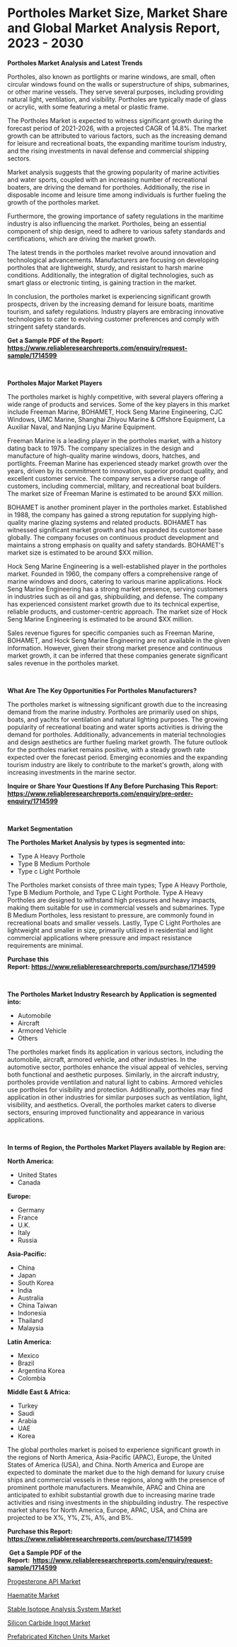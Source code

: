 <p><h1>Portholes Market Size, Market Share and Global Market Analysis Report, 2023 - 2030</h1></p><p><strong>Portholes Market Analysis and Latest Trends</strong></p>
<p><p>Portholes, also known as portlights or marine windows, are small, often circular windows found on the walls or superstructure of ships, submarines, or other marine vessels. They serve several purposes, including providing natural light, ventilation, and visibility. Portholes are typically made of glass or acrylic, with some featuring a metal or plastic frame.</p><p>The Portholes Market is expected to witness significant growth during the forecast period of 2021-2026, with a projected CAGR of 14.8%. The market growth can be attributed to various factors, such as the increasing demand for leisure and recreational boats, the expanding maritime tourism industry, and the rising investments in naval defense and commercial shipping sectors.</p><p>Market analysis suggests that the growing popularity of marine activities and water sports, coupled with an increasing number of recreational boaters, are driving the demand for portholes. Additionally, the rise in disposable income and leisure time among individuals is further fueling the growth of the portholes market.</p><p>Furthermore, the growing importance of safety regulations in the maritime industry is also influencing the market. Portholes, being an essential component of ship design, need to adhere to various safety standards and certifications, which are driving the market growth.</p><p>The latest trends in the portholes market revolve around innovation and technological advancements. Manufacturers are focusing on developing portholes that are lightweight, sturdy, and resistant to harsh marine conditions. Additionally, the integration of digital technologies, such as smart glass or electronic tinting, is gaining traction in the market.</p><p>In conclusion, the portholes market is experiencing significant growth prospects, driven by the increasing demand for leisure boats, maritime tourism, and safety regulations. Industry players are embracing innovative technologies to cater to evolving customer preferences and comply with stringent safety standards.</p></p>
<p><strong>Get a Sample PDF of the Report:&nbsp; <a href="https://www.reliableresearchreports.com/enquiry/request-sample/1714599">https://www.reliableresearchreports.com/enquiry/request-sample/1714599</a></strong></p>
<p>&nbsp;</p>
<p><strong>Portholes Major Market Players</strong></p>
<p><p>The portholes market is highly competitive, with several players offering a wide range of products and services. Some of the key players in this market include Freeman Marine, BOHAMET, Hock Seng Marine Engineering, CJC Windows, UMC Marine, Shanghai Zhiyou Marine & Offshore Equipment, La Auxiliar Naval, and Nanjing Liyu Marine Equipment.</p><p>Freeman Marine is a leading player in the portholes market, with a history dating back to 1975. The company specializes in the design and manufacture of high-quality marine windows, doors, hatches, and portlights. Freeman Marine has experienced steady market growth over the years, driven by its commitment to innovation, superior product quality, and excellent customer service. The company serves a diverse range of customers, including commercial, military, and recreational boat builders. The market size of Freeman Marine is estimated to be around $XX million.</p><p>BOHAMET is another prominent player in the portholes market. Established in 1988, the company has gained a strong reputation for supplying high-quality marine glazing systems and related products. BOHAMET has witnessed significant market growth and has expanded its customer base globally. The company focuses on continuous product development and maintains a strong emphasis on quality and safety standards. BOHAMET's market size is estimated to be around $XX million.</p><p>Hock Seng Marine Engineering is a well-established player in the portholes market. Founded in 1960, the company offers a comprehensive range of marine windows and doors, catering to various marine applications. Hock Seng Marine Engineering has a strong market presence, serving customers in industries such as oil and gas, shipbuilding, and defense. The company has experienced consistent market growth due to its technical expertise, reliable products, and customer-centric approach. The market size of Hock Seng Marine Engineering is estimated to be around $XX million.</p><p>Sales revenue figures for specific companies such as Freeman Marine, BOHAMET, and Hock Seng Marine Engineering are not available in the given information. However, given their strong market presence and continuous market growth, it can be inferred that these companies generate significant sales revenue in the portholes market.</p></p>
<p>&nbsp;</p>
<p><strong>What Are The Key Opportunities For Portholes Manufacturers?</strong></p>
<p><p>The portholes market is witnessing significant growth due to the increasing demand from the marine industry. Portholes are primarily used on ships, boats, and yachts for ventilation and natural lighting purposes. The growing popularity of recreational boating and water sports activities is driving the demand for portholes. Additionally, advancements in material technologies and design aesthetics are further fueling market growth. The future outlook for the portholes market remains positive, with a steady growth rate expected over the forecast period. Emerging economies and the expanding tourism industry are likely to contribute to the market's growth, along with increasing investments in the marine sector.</p></p>
<p><strong>Inquire or Share Your Questions If Any Before Purchasing This Report: <a href="https://www.reliableresearchreports.com/enquiry/pre-order-enquiry/1714599">https://www.reliableresearchreports.com/enquiry/pre-order-enquiry/1714599</a></strong></p>
<p>&nbsp;</p>
<p><strong>Market Segmentation</strong></p>
<p><strong>The Portholes Market Analysis by types is segmented into:</strong></p>
<p><ul><li>Type A Heavy Porthole</li><li>Type B Medium Porthole</li><li>Type c Light Porthole</li></ul></p>
<p><p>The Portholes market consists of three main types; Type A Heavy Porthole, Type B Medium Porthole, and Type C Light Porthole. Type A Heavy Portholes are designed to withstand high pressures and heavy impacts, making them suitable for use in commercial vessels and submarines. Type B Medium Portholes, less resistant to pressure, are commonly found in recreational boats and smaller vessels. Lastly, Type C Light Portholes are lightweight and smaller in size, primarily utilized in residential and light commercial applications where pressure and impact resistance requirements are minimal.</p></p>
<p><strong>Purchase this Report:&nbsp;<a href="https://www.reliableresearchreports.com/purchase/1714599">https://www.reliableresearchreports.com/purchase/1714599</a></strong></p>
<p>&nbsp;</p>
<p><strong>The Portholes Market Industry Research by Application is segmented into:</strong></p>
<p><ul><li>Automobile</li><li>Aircraft</li><li>Armored Vehicle</li><li>Others</li></ul></p>
<p><p>The portholes market finds its application in various sectors, including the automobile, aircraft, armored vehicle, and other industries. In the automotive sector, portholes enhance the visual appeal of vehicles, serving both functional and aesthetic purposes. Similarly, in the aircraft industry, portholes provide ventilation and natural light to cabins. Armored vehicles use portholes for visibility and protection. Additionally, portholes may find application in other industries for similar purposes such as ventilation, light, visibility, and aesthetics. Overall, the portholes market caters to diverse sectors, ensuring improved functionality and appearance in various applications.</p></p>
<p>&nbsp;</p>
<p><strong>In terms of Region, the Portholes Market Players available by Region are:</strong></p>
<p>
    <p> <strong> North America: </strong>
        <ul>
            <li>United States</li>
            <li>Canada</li>
        </ul>
        </p> 
    <p> <strong> Europe: </strong>
        <ul>
            <li>Germany</li>
            <li>France</li>
            <li>U.K.</li>
            <li>Italy</li>
            <li>Russia</li>
        </ul>
        </p> 
    <p> <strong> Asia-Pacific: </strong>
        <ul>
            <li>China</li>
            <li>Japan</li>
            <li>South Korea</li>
            <li>India</li>
            <li>Australia</li>
            <li>China Taiwan</li>
            <li>Indonesia</li>
            <li>Thailand</li>
            <li>Malaysia</li>
        </ul>
        </p> 
    <p> <strong> Latin America: </strong>
        <ul>
            <li>Mexico</li>
            <li>Brazil</li>
            <li>Argentina Korea</li>
            <li>Colombia</li>
        </ul>
        </p> 
    <p> <strong> Middle East & Africa: </strong>
        <ul>
            <li>Turkey</li>
            <li>Saudi</li>
            <li>Arabia</li>
            <li>UAE</li>
            <li>Korea</li>
        </ul>
    </p>
    </p>
<p><p>The global portholes market is poised to experience significant growth in the regions of North America, Asia-Pacific (APAC), Europe, the United States of America (USA), and China. North America and Europe are expected to dominate the market due to the high demand for luxury cruise ships and commercial vessels in these regions, along with the presence of prominent porthole manufacturers. Meanwhile, APAC and China are anticipated to exhibit substantial growth due to increasing marine trade activities and rising investments in the shipbuilding industry. The respective market shares for North America, Europe, APAC, USA, and China are projected to be X%, Y%, Z%, A%, and B%.</p></p>
<p><strong>Purchase this Report: <a href="https://www.reliableresearchreports.com/purchase/1714599">https://www.reliableresearchreports.com/purchase/1714599</a></strong></p>
<p>&nbsp;<strong>Get a Sample PDF of the Report:&nbsp;&nbsp;<a href="https://www.reliableresearchreports.com/enquiry/request-sample/1714599">https://www.reliableresearchreports.com/enquiry/request-sample/1714599</a></strong></p>
<p><strong></strong></p>
<p><p><a href="https://www.linkedin.com/pulse/progesterone-api-market-insights-players-forecast-till-rfuqe/">Progesterone API Market</a></p><p><a href="https://www.linkedin.com/pulse/haematite-market-challenges-opportunities-growth-drivers-epbse/">Haematite Market</a></p><p><a href="https://medium.com/@zolajenkins1966/stable-isotope-analysis-system-market-research-report-its-history-and-forecast-2023-to-2030-46f80e227a05">Stable Isotope Analysis System Market</a></p><p><a href="https://www.linkedin.com/pulse/silicon-carbide-ingot-market-insights-players-forecast-wdtoe/">Silicon Carbide Ingot Market</a></p><p><a href="https://medium.com/@darianswift1922/analyzing-prefabricated-kitchen-units-market-global-industry-perspective-and-forecast-2023-to-7fde98d02e78">Prefabricated Kitchen Units Market</a></p></p>